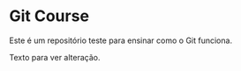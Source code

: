 # Git Course

Este é um repositório teste para ensinar como o Git funciona.



Texto para ver alteração.

